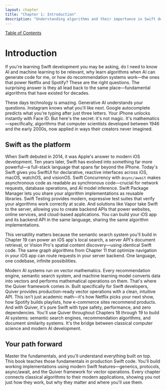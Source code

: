 ```yaml
---
layout: chapter
title: "Chapter 1: Introduction"
description: "Understanding algorithms and their importance in Swift development"
---
```


<div class="top-nav">
  <a href="index">Table of Contents</a>
</div>

# Introduction

If you're learning Swift development you may be asking, do I need to know AI and machine learning to be relevant, why learn algorithms when AI can generate code for me, or how do recommendation systems work—the ones that power Netflix and Spotify? These are the right questions. The surprising answer is they all lead back to the same place—fundamental algorithms that have existed for decades.

These days technology is amazing. Generative AI understands your questions. Instagram knows what you'll like next. Google autocomplete predicts what you're typing after just three letters. Your iPhone unlocks instantly with Face ID. But here's the secret: it's not magic. It's mathematics—specifically, algorithms that computer scientists developed between 1946 and the early 2000s, now applied in ways their creators never imagined.

## Swift as the platform

When Swift debuted in 2014, it was Apple's answer to modern iOS development. Ten years later, Swift has evolved into something far more powerful—a full-stack language that spans far beyond the iPhone. Today's Swift gives you SwiftUI for declarative, reactive interfaces across iOS, macOS, watchOS, and visionOS. Swift Concurrency with a`sync/await` makes asynchronous code as readable as synchronous code—crucial for network requests, database operations, and AI model inference. Swift Package Manager lets you share your algorithm implementations as reusable libraries. Swift Testing provides modern, expressive test suites that verify your algorithms work correctly at scale. And solutions like Vapor take Swift to the server, allowing you to create backend APIs that power websites, online services, and cloud-based applications. You can build your iOS app and its backend API in the same language, sharing the same algorithm implementations.

This versatility matters because the semantic search system you'll build in Chapter 19 can power an iOS app's local search, a server API's document retrieval, or Vision Pro's spatial content discovery—using identical Swift code. The same graph algorithms from Chapter 11 that optimize navigation in your iOS app can route requests in your server backend. One language, one codebase, infinite possibilities.

Modern AI systems run on vector mathematics. Every recommendation engine, semantic search system, and machine learning model converts data into vectors and performs mathematical operations on them. That's where the Quiver framework comes in. Built specifically for Swift developers, Quiver provides production-ready vector operations with a clean, intuitive API. This isn't just academic math—it's how Netflix picks your next show, how Spotify builds playlists, how e-commerce sites recommend products. And with Quiver, it's pure Swift with type safety, performance, and zero dependencies. You'll use Quiver throughout Chapters 18 through 19 to build AI systems: semantic search engines, recommendation algorithms, and document similarity systems. It's the bridge between classical computer science and modern AI development.

## Your path forward

Master the fundamentals, and you'll understand everything built on top. This book teaches those fundamentals in production Swift code. You'll build working implementations using modern Swift features—generics, protocols, async/await, and the Quiver framework for vector operations. Every chapter connects classical algorithms to their modern applications, showing you not just how they work, but why they matter and where you'll use them.
